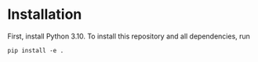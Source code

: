 # Installation
First, install Python 3.10.
To install this repository and all dependencies, run
```
pip install -e .
```
